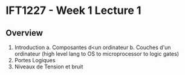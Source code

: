 # IFT1227 - Week 1 Lecture 1

## Overview

1. Introduction
    a. Composantes d<un ordinateur
    b. Couches d'un ordinateur (high level lang to OS to microprocessor to logic gates)
2. Portes Logiques
3. Niveaux de Tension et bruit
